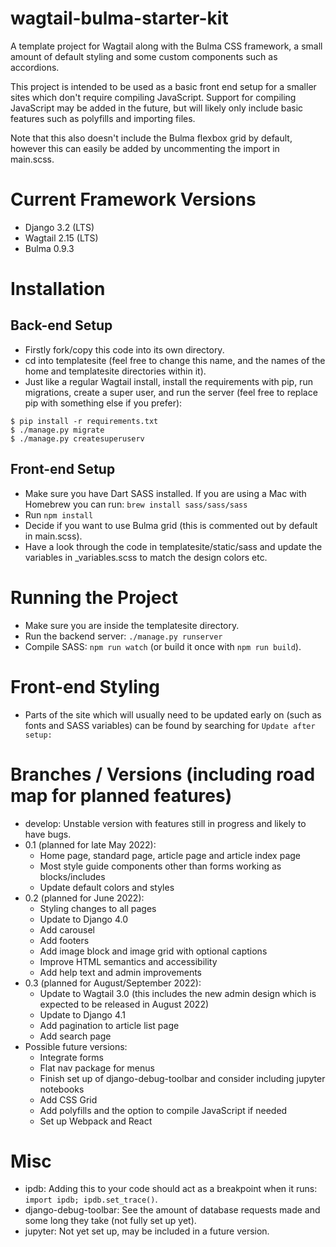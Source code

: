 # wagtail-bulma-starter-kit
A template project for Wagtail along with the Bulma CSS framework, a small amount of default styling and some custom components such as accordions.

This project is intended to be used as a basic front end setup for a smaller sites which don't require compiling JavaScript. Support for compiling JavaScript may be added in the future, but will likely only include basic features such as polyfills and importing files.

Note that this also doesn't include the Bulma flexbox grid by default, however this can easily be added by uncommenting the import in main.scss.

# Current Framework Versions
- Django 3.2 (LTS)
- Wagtail 2.15 (LTS)
- Bulma 0.9.3

# Installation
## Back-end Setup
- Firstly fork/copy this code into its own directory.
- cd into templatesite (feel free to change this name, and the names of the home and templatesite directories within it).
- Just like a regular Wagtail install, install the requirements with pip, run migrations, create a super user, and run the server (feel free to replace pip with something else if you prefer):
```
$ pip install -r requirements.txt
$ ./manage.py migrate
$ ./manage.py createsuperuserv
```

## Front-end Setup
- Make sure you have Dart SASS installed. If you are using a Mac with Homebrew you can run: `brew install sass/sass/sass`
- Run `npm install`
- Decide if you want to use Bulma grid (this is commented out by default in main.scss).
- Have a look through the code in templatesite/static/sass and update the variables in _variables.scss to match the design colors etc.

# Running the Project
- Make sure you are inside the templatesite directory.
- Run the backend server: `./manage.py runserver`
- Compile SASS: `npm run watch` (or build it once with `npm run build`).

# Front-end Styling
- Parts of the site which will usually need to be updated early on (such as fonts and SASS variables) can be found by searching for `Update after setup:`

# Branches / Versions (including road map for planned features)
- develop: Unstable version with features still in progress and likely to have bugs.
- 0.1 (planned for late May 2022):
    - Home page, standard page, article page and article index page
    - Most style guide components other than forms working as blocks/includes
    - Update default colors and styles
- 0.2 (planned for June 2022):
    - Styling changes to all pages
    - Update to Django 4.0
    - Add carousel
    - Add footers
    - Add image block and image grid with optional captions
    - Improve HTML semantics and accessibility
    - Add help text and admin improvements
- 0.3 (planned for August/September 2022):
    - Update to Wagtail 3.0 (this includes the new admin design which is expected to be released in August 2022)
    - Update to Django 4.1
    - Add pagination to article list page
    - Add search page
- Possible future versions:
    - Integrate forms
    - Flat nav package for menus
    - Finish set up of django-debug-toolbar and consider including jupyter notebooks
    - Add CSS Grid
    - Add polyfills and the option to compile JavaScript if needed
    - Set up Webpack and React

# Misc
* ipdb: Adding this to your code should act as a breakpoint when it runs: `import ipdb; ipdb.set_trace()`.
* django-debug-toolbar: See the amount of database requests made and some long they take (not fully set up yet).
* jupyter: Not yet set up, may be included in a future version.

